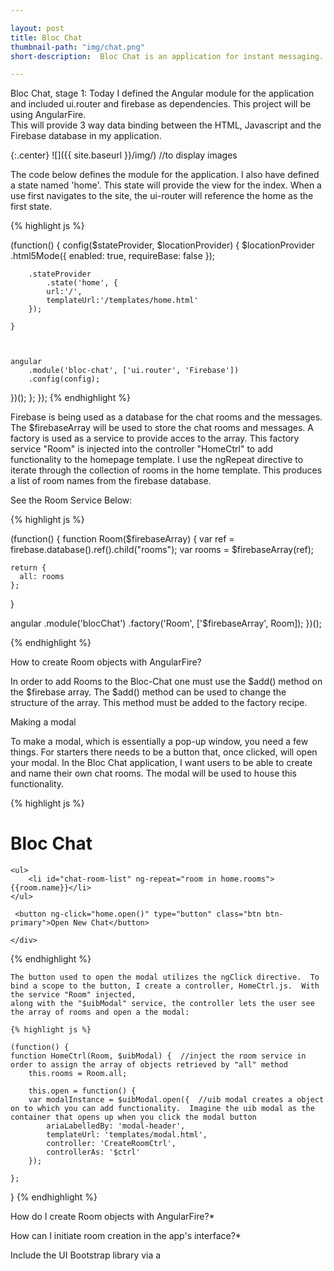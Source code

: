 ```yaml
---

layout: post
title: Bloc Chat
thumbnail-path: "img/chat.png"
short-description:  Bloc Chat is an application for instant messaging.

---
```


Bloc Chat, stage 1:  Today I defined the Angular module for the application and included ui.router and firebase as dependencies.  This project will be using AngularFire.  
This will provide 3 way data binding between the HTML, Javascript and the Firebase database in my application.  

{:.center}
![]({{ site.baseurl }}/img/)  //to display images

The code below defines the module for the application.  I also have defined a state named 'home'.  This state will provide the view for the index.  When a use first navigates
to the site, the ui-router will reference the home as the first state.  

{% highlight js %}                     

(function() {
    config($stateProvider, $locationProvider) {
        $locationProvider
            .html5Mode({
                enabled: true,
                requireBase: false
        });
        
        .stateProvider
            .state('home', {
            url:'/',
            templateUrl:'/templates/home.html'
        });
            
    }
        


    angular
        .module('bloc-chat', ['ui.router', 'Firebase']) 
        .config(config);

})();
    };
});
{% endhighlight %}

Firebase is being used as a database for the chat rooms and the messages.  The $firebaseArray will be used to store the chat rooms and messages.  A factory is used as a service to provide acces
to the array.  This factory service "Room" is injected into the controller "HomeCtrl" to add functionality to the homepage template.  I use the ngRepeat directive to iterate through the collection of rooms
in the home template.  This produces a list of room names from the firebase database.  

See the Room Service Below:

{% highlight js %}     

(function() {
  function Room($firebaseArray) {
    var ref = firebase.database().ref().child("rooms");
    var rooms = $firebaseArray(ref);

    return {
      all: rooms
    };
  }

  angular
    .module('blocChat')
    .factory('Room', ['$firebaseArray', Room]);
})();

{% endhighlight %}

How to create Room objects with AngularFire?

In order to add Rooms to the Bloc-Chat one must use the $add() method on the $firebase array.  The $add() method can be used to change the structure of the array.  This method must 
be added to the factory recipe.  


Making a modal

To make a modal, which is essentially a pop-up window, you need a few things.  For starters there needs to be a button that, once clicked, will open your modal.  In the Bloc Chat application, 
I want users to be able to create and name their own chat rooms.  The modal will be used to house this functionality. 

{% highlight js %}

<div class="chat-side-bar">
    <h1>Bloc Chat</h1>  
    <div></div>
    
    <ul>
        <li id="chat-room-list" ng-repeat="room in home.rooms">{{room.name}}</li>
    </ul>
    
     <button ng-click="home.open()" type="button" class="btn btn-primary">Open New Chat</button> 
    
    </div>
    
 {% endhighlight %}
    
    The button used to open the modal utilizes the ngClick directive.  To bind a scope to the button, I create a controller, HomeCtrl.js.  With the service "Room" injected,
    along with the "$uibModal" service, the controller lets the user see the array of rooms and open a the modal:
    
    {% highlight js %}
    
    (function() {
    function HomeCtrl(Room, $uibModal) {  //inject the room service in order to assign the array of objects retrieved by "all" method
        this.rooms = Room.all; 
        
        this.open = function() {
        var modalInstance = $uibModal.open({  //uib modal creates a object on to which you can add functionality.  Imagine the uib modal as the container that opens up when you click the modal button
            ariaLabelledBy: 'modal-header',
            templateUrl: 'templates/modal.html',
            controller: 'CreateRoomCtrl',
            controllerAs: '$ctrl'
        });
     
    }; 
        
  }
{% endhighlight %}

How do I create Room objects with AngularFire?*  

How can I initiate room creation in the app's interface?*

Include the UI Bootstrap library via a <script> tag on index.html
Inject the module into your Angular app's dependency array
Create a separate controller for the modal
Inject the proper dependencies for using the modal (see the UI Bootstrap documentation)
Add methods to open, close and submit data to Firebase from the modal

How can I display an individual room's content?*  create a 2 way binding between the template and the controller.  When a user clicks the chat room, the view updates the model.  In HomeCtrl.js the name of the chat room will be stored in an object.  

Create a global object "this.room" in HomeCrtl that stores the currently active chat room.  Set that object to null, making it empty.  In the view (home.html), add directive to chat room list.  This directive will store the room as an object "room.name".  The click will set off the function "home.storeRoomName" which is a method to store the room clicked on as "room.name".  The room.name is two way binded using curly braces and passed as an argument to the home.storeRoomName method.  This method makes the object available globally.  The object can then be called in a new div using curly braces.  To reference the object we use "home.room.name".


{% highlight js %}

this.room = null;

  this.storeRoomName = function(room) {    //store a room from this.rooms in as scope value
        this.room = room;
    }


<ul>
        <li id="chat-room-list" ng-repeat="room in home.rooms" ng-click="home.storeRoomName(room)">{{room.name}}</li> <!--click to store current room in a scope object -->
    </ul>
    
</div>

<div id="chat-room-container" class="col-sm-8">
    
    <h1>{{home.room.name}}</h1>  <!--show the name clicked in the div-->
    
</div>  

{% endhighlight %}

How can I query messages for an active room?*
Using the child() method on the $firebaseArray service again, query messages instead of rooms this time. To get the messages for a given room, you need to chain the child() method with Firebase's orderByChild()1 method, targeting the roomId child.

Recall that roomId is a nested property of each message object. A nested property in Firebase is equivalent to a child, hence its compatibility with the  orderByChild() method.
Messages depend on the ID of a room, you will need to pass an argument into the  getByRoomId method that contains the roomId associated with a rooms message. With the roomId, use Firebase's equalTo() method to find all messages whose  roomId property is equal to the roomId in the argument:

How can I efficiently store a username?*
A username is a string identifying a user. A common way to store a string in your browser is to use cookies. Angular has an external module for including the services and methods associated with cookies. To integrate the module I include the Angular cookies module via a <script> tag in index.html and inject the ngCookies module into my Angular app's dependency array.


I need to require new users to enter a username before they can access the chat application.  Because of this I include a ".run()" method that runs code when the app instance is created. Using a .run() block I make sure that a username is set at the time the app is initialized.  The $cookies service is injected into the run block's dependencies to check for the presence of the cookie holding the username.  Upon arriving, the application will open a modal, if there is no current user.  I used the $cookies.get() method to check if the cookie exists for a user.  

{% highlight js %}

(function() {
  function BlocChatCookies($cookies, $uibModal) {
    var currentUser = $cookies.get('blocChatCurrentUser');
      if (!currentUser || currentUser === '') {
        var modalInstance = $uibModal.open ({
          ariaLabelledBy: 'modal-title',
          templateUrl: 'templates/setusermodal.html',
          controller: 'SetUsernameCtrl',
          controllerAs: '$ctrl',  
          backdrop: 'static',
          keyboard: false    
        })   
      }
    }

  angular
    .module('blocChat')
    .run(['$cookies', '$uibModal', BlocChatCookies]);
})();

{% endhighlight %}


To add functionality to the modal, I created a controller to house two methods.  The first is used to set a new username.  When the user enters text into the input field of the modal, the text will become the cookie for the blocChatCurrentUser.  Another method is used to close the modal.  The modal will only be dismissed if a current user exists.  The "if" statment in "this.ok" checks with a boolean to see if the cookie exists.   

{% highlight js %}

(function() {
    function SetUsernameCtrl($cookies, $uibModalInstance) { 
        this.setUsername = function(newUser) {  //function to add user to cookie
            $cookies.put('blocChatCurrentUser', newUser);  //replace current key with new one
            if ($cookies.get('blocChatCurrentUser')) {
                alert('Welcome!  Now click done! ' + newUser);   
                } else {
                alert('Enter a username!');
                }   
            }
        
        this.ok = function() {
          if ($cookies.get('blocChatCurrentUser')) {  //if there is a current user, allow dismissal of modal
              $uibModalInstance.dismiss('Done');
        }    
      }
    }
        

angular
  .module('blocChat')
  .controller('SetUsernameCtrl', ['$cookies' , '$uibModalInstance', SetUsernameCtrl]);
})();

{% endhighlight %}    

The controller gives us the modal its interactivity.  Using the ngClick directive, the buttons "Add" and "ok" enable the user to close the modal and add a username.  The text entered into the placeholder is passed to the "setUsername" method to check if the cookie exists.  

{% highlight js %}

div class="modal-content">
  <div class="modal-header">
        <h3 class="modal-title">Create Your Own Username!</h3>
    </div>
        <div class="modal-body">
            <form>
                <h4>Choose a Username:</h4><input id="newUsername" type="text" ng-model="newUsername" placeholder="What's it gonna be?">
            </form><button class="btn" ng-click="$ctrl.setUsername(newUsername)"><i class="icon-plus"></i>Add</button>
        </div>
    <div class="modal-footer">
        <a ng-click="$ctrl.ok()" class="btn btn-primary done" data-dismiss="modal">Done</a>
    </div> 
</div>
    
{% endhighlight %}    


How can I send messages?*
Add a method to your Message factory called send, that takes a message object as an argument and submits it to your Firebase server:


How can I make sure that the messages that a user sends are associated with their username?*



